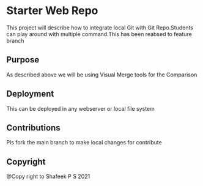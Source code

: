 # Starter Web Repo
This project will describe how to integrate local Git with Git Repo.Students can play around with multiple command.This has been reabsed to feature branch
## Purpose
As described above we will be using Visual Merge tools for the Comparison
## Deployment
This can be deployed in any webserver or local file system
## Contributions
Pls fork the main branch to make local changes for contribute
## Copyright
@Copy right to Shafeek P S 2021